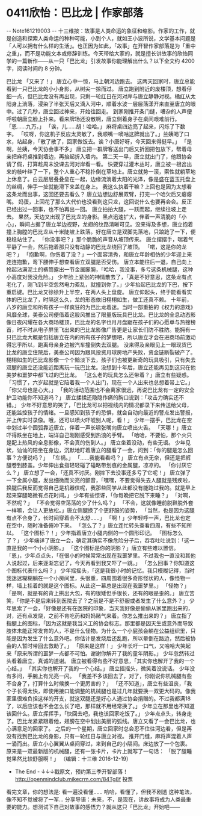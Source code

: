 # 0411欣怡：巴比龙 | 作家部落


-- Note161219003 --
十三维按：故事是人类命运的象征和缩影。作家的工作，就是创造和探索人类命运的种种可能，小到个人，就如王小波所说，文学基本问题是「人可以拥有什么样的生活」。也正因为如此，「故事」在开智作家部落是为「重中之重」，而不是功能文本或修辞训练。今天带给大家的，就是擅长讲故事的欣怡同学的一篇新作——从一只「巴比龙」引发故事你能理解出什么？以下全文约 4200 字，阅读时间约 8 分钟。


巴比龙
「又来了！」
唐立心中一惊，马上朝河边跑去。
这两天回家时，唐立总能看到一只巴比龙的小小身影，从树尖一掠而过。
唐立跑到附近的废楼顶，想看仔细一点，但巴比龙没有再出现，只剩一轮红日在河对岸与唐立静静对视。橘红从太阳身上淌落，浸染了半张天后又滴入河中，顺着水波一层层荡漾开来直至唐立的眼中。过了几秒，唐立回过神来，开始往回走。
到家刚推开条门缝，嘈杂的人声便呼啦朝唐立脸上扑来。看来牌场还没散啊，唐立侧着身子在桌间艰难前行。
「恩……九万。」
「诶，儿……胡！哈哈。」
麻将桌四边亮了起来，闪烁了下数字。
「哎呀，你这机子反应太灵敏了，我顺嘴一嘀咕这牌就出了。」兰姨喝了口水，站起身，「散了散了，回家做饭去。诶？小唐好呀，今天回来得挺早。」
「是啊，兰姨，今天协会事不多」 唐立把一群牌客送出门后又折回把包放下，帮着母亲把麻将桌推到墙边，再抬起折入墙内。
第二天一早，唐立就出门了，他跟协会请了假，打算趁周末没课去河对岸看一看。
快要穿过灌木丛时，唐立被一根岔出来的枝叶绊了一下，整个人重心不稳扑倒在草地上。唐立就势一滚，索性就躺草地上休息了。白云层层叠叠垒在一起，边缘流淌着太阳的光泽，像是盛在蓝玉托盘上的丝绸，伸手一扯就能滑下来盖在身上。
我这么执着干嘛？上回也是因为太想看这条龙而出事，这回还要去看么？
唐立边想边舒展双臂，打完一个哈欠后又瘪瘪嘴。
妈蛋，上回花了那么大代价也没看到这只龙，这回说什么也要再会会。反正已经出过一回事，也不怕再出一回。
唐立拍拍大腿，一跃而起，继续往坡上走去。
果然，天边又出现了巴比龙的身影。黑点迅速扩大，伴着一声清脆的「小心」，瞬间占据了唐立半边视野，龙翅的纹路清晰可见。没来得及多想，唐立抱着撞上胸膛的巴比龙从十米陡坡上跌落。好在唐立是双脚先落地，只踉跄了一下，便稳稳站住了。
「你没事吧？」那个脆脆的声音从坡顶传来。
唐立摆摆手，喘着气平静了一会，然后拖着那只没有动静的巴比龙绕回了坡顶。
「喏，这是你的龙吧？」
「抱歉啊，你伤着了没？」一个面容清秀，和唐立年龄相仿的少年迎上来连连抱歉，弯下腰伸手想查看唐立双腿是否受伤。
唐立本能往后一退，自己向上拎起沾满泥土的裤筒露出一节金属脚腕，「哈哈，我没事，多亏这条机械腿，这种小高度对我没危险。」
少年脸上紧张的神情散去了，「真是不好意思，这条龙有点老化了，刚飞到半空忽然电力紊乱，就撞到你了。」少年抬起巴比龙的下巴，按下重启键。巴比龙又徐徐升上半空，在两人头上盘旋。
唐立仰起头，终于能看看实体的巴比龙了，时隔这么久，龙的形态依旧栩栩如生，做工还真不赖。
十年前，八岁的唐立和所有孩子一样疯狂的为巴比龙着迷。当时一部重拍的《权力的游戏》风靡全球，美泰公司便借着这股风推出了限量版玩具巴比龙。巴比龙的全息动态影像日夜闪耀在各大商场楼顶，巴比龙的名字也月月盘踞在孩子们的心愿单与热搜榜首，时不时从电子屏里飞出来的巴比龙影像广告更是让家长们防不胜防。能拥有一只巴比龙大概是包括唐立在内的所有孩子的梦想吧，所以唐立才会在进商场前激动得忘乎所以，跑离母亲身边被汽车撞倒失去双腿。
没来得及亲眼见上一眼现货巴比龙的唐立住院后，美泰公司因为跟风投资月球房地产失败，资金链断裂破产了。栩栩如生的巴比龙影像一个个黯淡下去，孩子们也被更新奇的玩具吸引，只有失去双腿的唐立还没能近距离玩一玩巴比龙。没想到十年后，唐立还能再见到这只在他美梦和噩梦中都飞过的巴比龙。
「这么老的玩具怎么还带着？」唐立有些疑惑。
「习惯了，六岁起就是它陪着我一个人出门，现在一个人出来也总想着带上它。」
「你父母也是心大。」
「我的活动范围也不会离家很远，再说巴比龙有一定的安全护卫功能你不知道吗？」
唐立揉揉还隐隐作痛的胸口说到：「攻击力确实还不错。」
少年不好意思的笑了，「巴比龙可以把视线内的情况都录下来传送给父母，还能监控孩子的情绪。一旦感知到孩子的恐惧，就会自动向最近的警点发出警报，并上传实时录像。哦，还可以喷火吓唬别人呢，看！」
少年一摆手，巴比龙在空中划过半个圆弧靠近唐立，伴着一声长啸张嘴向唐立喷出火舌。
「天哪！」唐立吓得跌坐在地上，端详自己刚刚感受到热浪的手臂。
「哈哈，不要怕，那个火只是配上热风的全息影像，不会真的伤到人。」
唐立坐着没动，有些无语。
少年见状，讪讪的陪坐在身边，沉默地盯着唐立的腿看了一会，问到：「你的腿是怎么回事？方便说吗？」
「车祸。」
「……我能看看吗？」
唐立有点无奈，但还是把裤腿卷到膝盖。少年伸出食指轻轻碰了碰略带划痕的金属腿，凉凉的。
「你讨厌它么？」
唐立想了一会，「还真不讨厌。刚摔下去没事还多亏了它呢！」
唐立弹了一下金属小腿，发出细微而尖亮的颤音，「嘿嘿，不要觉得失去人腿就是残疾啦，换腿后我反而觉得自己是机器侠呢，我那些同学从此都没有能跑过我的。就是早上起来穿腿略微有点花时间。」
少年有些惊讶，「你每晚把它脱下来睡？」
「对啊，不然呢？」
「不会觉得空荡荡的少了什么吗？」
「不会，这就像睡前脱鞋脱外套一样嘛，会让人更放松。」唐立侧腿换了个更舒服的姿势， 「当然，也是因为这腿有点不合身了，长时间穿着会不太舒……」
「啊！」少年轻呼一声，巴比龙也定在空中，随时准备俯冲下来。
「怎么了？」唐立连忙转头查看四周，有些不知所以。
「这个图标？！」少年指着唐立小腿内侧的一个圆形印记。
「图标怎么了？」
少年端详了唐立一会，确定其确实不像危险分子后，吞吞吐吐说到：「这一直是我的一个小小阴影。」
「这个图标是你的阴影？」唐立有些难以置信。
「恩」，少年点点头，「在很小的时候常常出现在我噩梦里。不过我也一直没和其他人说起过，后来逐渐忘记了，今天再看到我又吓了一跳。」
「怎么回事？你知道这个图标代表什么吗？」
少年摇摇头，「这是我很小时的记忆。我只模糊记得，当时我迷迷糊糊躺在一个小房间里，头很重，四周围着很多奇形怪状的人，像怪物一样，墙上挂着的就是这个图标。从此这一幕总是出现在我噩梦里。」
「怪物？」
「是啊，就是有的背上拱出大包，有的很矮但手很长，还有的眼是歪的。」
唐立苦笑，「你是不是后来转到医院去了？之前是不是不舒服或者发生了什么意外？」
少年思索了一会，「好像是还有在医院的印象，当天我好像是偷偷从家里跑出来的，对，还有点发烧，之前不肯吃药和妈妈赌气来着。你怎么推出来的？」
唐立指了指腿上的图标，「因为这就是我当义工的协会标志。那里都是因天生或意外而导致肢体未能正常发育的人，不是什么怪物。为什么一个小屁孩会躺在公益组织里，只能是因为发生了什么意外吧。你估计是发烧后还乱跑，所以晕倒在路边，然后被协会的人暂时带回去救助了。」
「原来是这样！」
少年长吁一口气，又哈哈大笑起来「原来所谓的噩梦一点都不可怕。谢谢你解开了我的童年阴影。」
少年忽然转过头看着唐立，真诚的道谢。
唐立被看得有些不好意思，「其实你也解开了我的一个心结。」
「其实你也解开了我的一个心结。」
唐立摇摇头，微笑着没说话。
少年没有多问，手腕上有光亮一闪。
「我差不多该回去了，对了，你刚说你机械腿有些不合身了，打算什么时候换一个更厉害的？」
「还不知道」，唐立有些沮丧，「我个子长得太快，即使用接口能调整的机械腿也是过几年就要换一双更大码的。像我家里很难负担这样的开支，就这双腿还是好心人通过协会捐赠的。不过我都满18了，以后应该也不会怎么长了吧，那样就不用经常换了。」
少年立在那里也不知道该回什么。唐立挥挥手，「快回去吧，我也该回家吃饭了。」
少年点点头，转身走了。巴比龙紧紧跟着他，翅膀在空中划出美丽的弧线。唐立又看了一会巴比龙，也心满意足的回家了。
之后的一个星期，唐立回家时总会忍不住往河边看，但是再没有找到巴比龙的身影，只有一轮红日与唐立对视。
推开门缝，麻将声混着人声一涌而出。唐立小心翼翼从桌间穿过，来到自己的小隔间。床边放了一个包裹。
原来是一双最新版的机械腿，还有一张卡片，卡片上就写了一句话：
「脱了腿睡觉果然比较舒服啊！」
（编辑：十三维 2016-12-19）
- The End -
↓↓↓戳原文，预约第三季开智部落！ http://openmindclub.mikecrm.com/84Tg8f
投票

看完文章，你的想法是:
看一遍没看懂……
哈哈，看懂了，但我不剧透
这种笔法，像不知不觉被将了一军…
分享导语：未来，不，是现在，讲故事将成为人类最重要的能力。想测试下自己对故事的感悟力？就从这只「巴比龙」开始吧——
